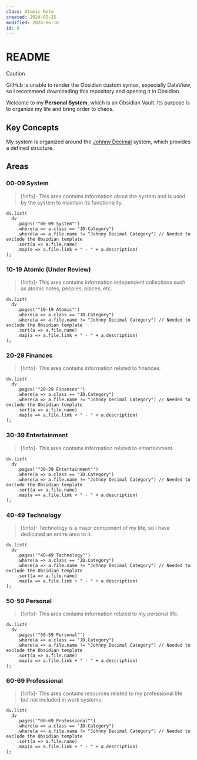 ```yaml
---
class: Atomic Note
created: 2024-05-25
modified: 2024-06-16
id: 0
---
```


# README

>[!caution]
>GitHub is unable to render the Obsidian custom syntax, especially DataView, so I recommend downloading this repository and opening it in Obsidian.

Welcome to my **Personal System**, which is an Obsidian Vault. Its purpose is to organize my life and bring order to chaos.

## Key Concepts

My system is organized around the [Johnny Decimal](https://johnnydecimal.com/) system, which provides a defined structure.

## Areas

### 00-09 System

>[!info]-
>This area contains information about the system and is used by the system to maintain its functionality.

```dataviewjs
dv.list(
  dv
    .pages('"00-09 System"')
    .where(a => a.class == "JD.Category")
    .where(a => a.file.name != "Johnny Decimal Category") // Needed to exclude the Obsidian template
    .sort(a => a.file.name)
    .map(a => a.file.link + " - " + a.description)
);
```

### 10-19 Atomic (Under Review)

>[!info]-
>This area contains information independent collections such as atomic notes, peoples, places, etc.

```dataviewjs
dv.list(
  dv
    .pages('"10-19 Atomic"')
    .where(a => a.class == "JD.Category")
    .where(a => a.file.name != "Johnny Decimal Category") // Needed to exclude the Obsidian template
    .sort(a => a.file.name)
    .map(a => a.file.link + " - " + a.description)
);
```

### 20-29 Finances

>[!info]-
>This area contains information related to finances.

```dataviewjs
dv.list(
  dv
    .pages('"20-29 Finances"')
    .where(a => a.class == "JD.Category")
    .where(a => a.file.name != "Johnny Decimal Category") // Needed to exclude the Obsidian template
    .sort(a => a.file.name)
    .map(a => a.file.link + " - " + a.description)
);
```

### 30-39 Entertainment

>[!info]-
>This area contains information related to entertainment.

```dataviewjs
dv.list(
  dv
    .pages('"30-39 Entertainment"')
    .where(a => a.class == "JD.Category")
    .where(a => a.file.name != "Johnny Decimal Category") // Needed to exclude the Obsidian template
    .sort(a => a.file.name)
    .map(a => a.file.link + " - " + a.description)
);
```

### 40-49 Technology

>[!info]-
>Technology is a major component of my life, so I have dedicated an entire area to it.

```dataviewjs
dv.list(
  dv
    .pages('"40-49 Technology"')
    .where(a => a.class == "JD.Category")
    .where(a => a.file.name != "Johnny Decimal Category") // Needed to exclude the Obsidian template
    .sort(a => a.file.name)
    .map(a => a.file.link + " - " + a.description)
);
```

### 50-59 Personal

>[!info]-
>This area contains information related to my personal life.

```dataviewjs
dv.list(
  dv
    .pages('"50-59 Personal"')
    .where(a => a.class == "JD.Category")
    .where(a => a.file.name != "Johnny Decimal Category") // Needed to exclude the Obsidian template
    .sort(a => a.file.name)
    .map(a => a.file.link + " - " + a.description)
);
```

### 60-69 Professional

>[!info]-
>This area contains resources related to my professional life but not included in work systems.

```dataviewjs
dv.list(
  dv
    .pages('"60-69 Professional"')
    .where(a => a.class == "JD.Category")
    .where(a => a.file.name != "Johnny Decimal Category") // Needed to exclude the Obsidian template
    .sort(a => a.file.name)
    .map(a => a.file.link + " - " + a.description)
);
```